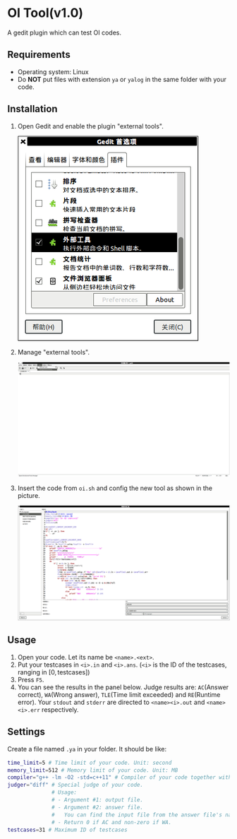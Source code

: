 # OI Tool(v1.0)

A gedit plugin which can test OI codes.

## Requirements

- Operating system: Linux
- Do **NOT** put files with extension `ya` or `yalog` in the same folder with your code.

## Installation

1. Open Gedit and enable the plugin "external tools".
   
   ![0.png](0.png)
2. Manage "external tools".
   
   ![2.png](2.png)
3. Insert the code from `oi.sh` and config the new tool as shown in the picture.
   
   ![1.png](1.png)

## Usage

1. Open your code. Let its name be `<name>.<ext>`.
2. Put your testcases in `<i>.in` and `<i>.ans`. (`<i>` is the ID of the testcases, ranging in $[0,\mathrm{testcases}]$)
3. Press `F5`.
4. You can see the results in the panel below.
   Judge results are: `AC`(Answer correct), `WA`(Wrong answer), `TLE`(Time limit exceeded) and `RE`(Runtime error).
   Your `stdout` and `stderr` are directed to `<name><i>.out` and `<name><i>.err` respectively.

## Settings

Create a file named `.ya` in your folder. It should be like:

```sh
time_limit=5 # Time limit of your code. Unit: second
memory_limit=512 # Memory limit of your code. Unit: MB
compiler="g++ -lm -O2 -std=c++11" # Compiler of your code together with the arguments.
judger="diff" # Special judge of your code. 
              # Usage:
              # - Argument #1: output file.
              # - Argument #2: answer file.
              #   You can find the input file from the answer file's name.
              # - Return 0 if AC and non-zero if WA.
testcases=31 # Maximum ID of testcases
```
